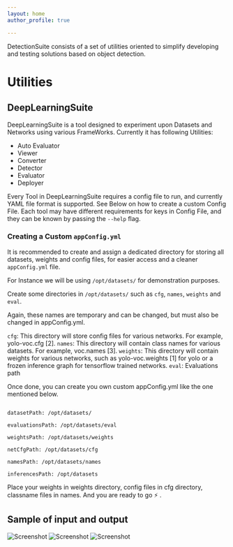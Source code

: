 ```yaml
---
layout: home
author_profile: true

---
```

DetectionSuite consists of a set of utilities oriented to simplify developing and testing solutions based on object detection.

# Utilities

## DeepLearningSuite

DeepLearningSuite is a tool designed to experiment upon Datasets and Networks using various FrameWorks. Currently it has following Utilities:

+ Auto Evaluator
+ Viewer
+ Converter
+ Detector
+ Evaluator
+ Deployer

Every Tool in DeepLearningSuite requires a config file to run, and currently YAML file format is supported. See Below on how to create a custom Config File.
Each tool may have different requirements for keys in Config File, and they can be known by passing the ```--help``` flag.

### Creating a Custom ```appConfig.yml```
It is recommended to create and assign a dedicated directory for storing all datasets, weights and config files, for easier access and a cleaner ```appConfig.yml``` file.

For Instance we will be using ```/opt/datasets/``` for demonstration purposes.

Create some directories in ```/opt/datasets/``` such as ```cfg```, ```names```, ```weights``` and ```eval```.

Again, these names are temporary and can be changed, but must also be changed in appConfig.yml.

```cfg```: This directory will store config files for various networks. For example, yolo-voc.cfg [2].
```names```: This directory will contain class names for various datasets. For example, voc.names [3].
```weights```: This directory will contain weights for various networks, such as yolo-voc.weights [1] for yolo or a frozen inference graph for tensorflow trained networks.
```eval```: Evaluations path

Once done, you can create you own custom appConfig.yml like the one mentioned below.

```

datasetPath: /opt/datasets/

evaluationsPath: /opt/datasets/eval

weightsPath: /opt/datasets/weights

netCfgPath: /opt/datasets/cfg

namesPath: /opt/datasets/names

inferencesPath: /opt/datasets

```

Place your weights in weights directory, config files in cfg directory, classname files in names. And you are ready to go ⚡️ .

## Sample of input and output

<img src="../assets/images/screen1.png" alt="Screenshot" style="max-width:100%;">

<img src="../assets/images/screen2.png" alt="Screenshot" style="max-width:100%;">

<img src="../assets/images/screen3.png" alt="Screenshot" style="max-width:100%;">